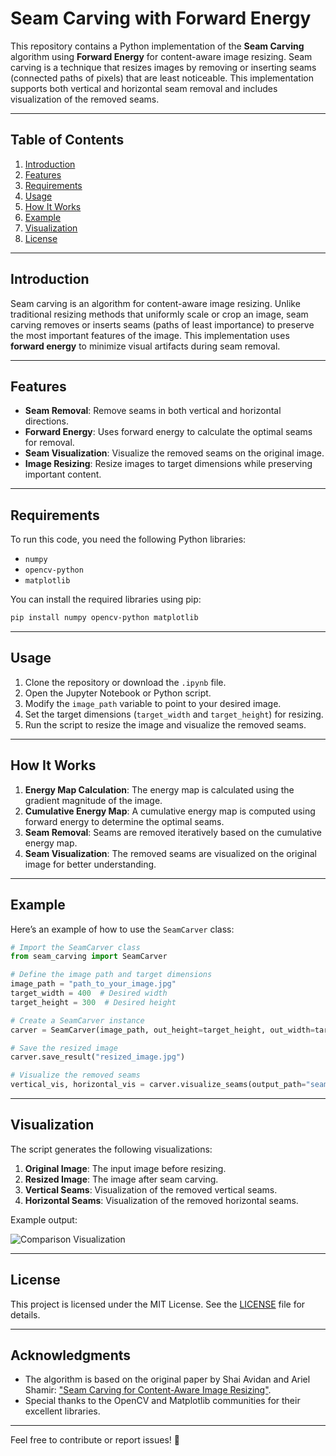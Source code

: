 # Seam Carving with Forward Energy

This repository contains a Python implementation of the **Seam Carving** algorithm using **Forward Energy** for content-aware image resizing. Seam carving is a technique that resizes images by removing or inserting seams (connected paths of pixels) that are least noticeable. This implementation supports both vertical and horizontal seam removal and includes visualization of the removed seams.

---

## Table of Contents
1. [Introduction](#introduction)
2. [Features](#features)
3. [Requirements](#requirements)
4. [Usage](#usage)
5. [How It Works](#how-it-works)
6. [Example](#example)
7. [Visualization](#visualization)
8. [License](#license)

---

## Introduction

Seam carving is an algorithm for content-aware image resizing. Unlike traditional resizing methods that uniformly scale or crop an image, seam carving removes or inserts seams (paths of least importance) to preserve the most important features of the image. This implementation uses **forward energy** to minimize visual artifacts during seam removal.

---

## Features

- **Seam Removal**: Remove seams in both vertical and horizontal directions.
- **Forward Energy**: Uses forward energy to calculate the optimal seams for removal.
- **Seam Visualization**: Visualize the removed seams on the original image.
- **Image Resizing**: Resize images to target dimensions while preserving important content.

---

## Requirements

To run this code, you need the following Python libraries:

- `numpy`
- `opencv-python`
- `matplotlib`

You can install the required libraries using pip:

```bash
pip install numpy opencv-python matplotlib
```

---

## Usage

1. Clone the repository or download the `.ipynb` file.
2. Open the Jupyter Notebook or Python script.
3. Modify the `image_path` variable to point to your desired image.
4. Set the target dimensions (`target_width` and `target_height`) for resizing.
5. Run the script to resize the image and visualize the removed seams.

---

## How It Works

1. **Energy Map Calculation**: The energy map is calculated using the gradient magnitude of the image.
2. **Cumulative Energy Map**: A cumulative energy map is computed using forward energy to determine the optimal seams.
3. **Seam Removal**: Seams are removed iteratively based on the cumulative energy map.
4. **Seam Visualization**: The removed seams are visualized on the original image for better understanding.

---

## Example

Here’s an example of how to use the `SeamCarver` class:

```python
# Import the SeamCarver class
from seam_carving import SeamCarver

# Define the image path and target dimensions
image_path = "path_to_your_image.jpg"
target_width = 400  # Desired width
target_height = 300  # Desired height

# Create a SeamCarver instance
carver = SeamCarver(image_path, out_height=target_height, out_width=target_width)

# Save the resized image
carver.save_result("resized_image.jpg")

# Visualize the removed seams
vertical_vis, horizontal_vis = carver.visualize_seams(output_path="seams_visualization")
```

---

## Visualization

The script generates the following visualizations:

1. **Original Image**: The input image before resizing.
2. **Resized Image**: The image after seam carving.
3. **Vertical Seams**: Visualization of the removed vertical seams.
4. **Horizontal Seams**: Visualization of the removed horizontal seams.

Example output:

![Comparison Visualization](comparison_visualization.png)

---

## License

This project is licensed under the MIT License. See the [LICENSE](LICENSE) file for details.

---

## Acknowledgments

- The algorithm is based on the original paper by Shai Avidan and Ariel Shamir: ["Seam Carving for Content-Aware Image Resizing"](https://dl.acm.org/doi/10.1145/1276377.1276390).
- Special thanks to the OpenCV and Matplotlib communities for their excellent libraries.

---

Feel free to contribute or report issues! 🚀
